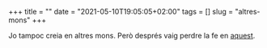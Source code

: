 +++
title = ""
date = "2021-05-10T19:05:05+02:00"
tags = []
slug = "altres-mons"
+++

Jo tampoc creia en altres mons. Però després vaig perdre la fe en [aquest](/2019/04/20/realidad-esta-pesadilla.html).